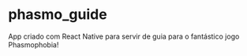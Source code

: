 # phasmo_guide
App criado com React Native para servir de guia para o fantástico jogo Phasmophobia!
